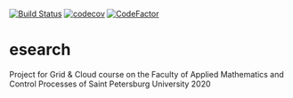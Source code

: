 [![Build Status](https://travis-ci.com/nikita03565/esearch.svg?token=5cqG24wx3M6xCbTTq93p&branch=master)](https://travis-ci.com/nikita03565/esearch)
[![codecov](https://codecov.io/gh/nikita03565/esearch/branch/master/graph/badge.svg)](https://codecov.io/gh/nikita03565/esearch)
[![CodeFactor](https://www.codefactor.io/repository/github/nikita03565/esearch/badge?s=53fb989113551e67aae416eedb55ba381ad3d006)](https://www.codefactor.io/repository/github/nikita03565/esearch)
# esearch
Project for Grid & Cloud course on the Faculty of Applied Mathematics and Control Processes of Saint Petersburg University 2020
